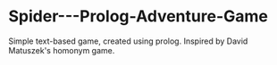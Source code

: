 # Spider---Prolog-Adventure-Game
Simple text-based game, created using prolog. Inspired by David Matuszek's homonym game.

